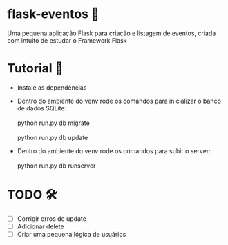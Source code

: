 # flask-eventos 📖
Uma pequena aplicação Flask para criação e listagem de eventos, criada com intuito de estudar o Framework Flask

# Tutorial 📝
- Instale as dependências
- Dentro do ambiente do venv rode os comandos para inicializar o banco de dados SQLite:
 <br/><br/>python run.py db migrate
 <br/><br/>python run.py db update
 
- Dentro do ambiente do venv rode os comandos para subir o server:
 <br/><br/>python run.py db runserver

# TODO 🛠
- [ ] Corrigir erros de update
- [ ] Adicionar delete
- [ ] Criar uma pequena lógica de usuários
